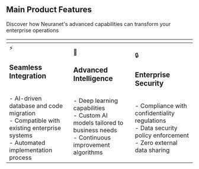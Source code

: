 <div class="neuranet neuranet-product" markdown="1">

## Main Product Features

Discover how Neuranet's advanced capabilities can transform your enterprise operations

| <!-- --> | <!-- --> | <!-- --> |
| :------- | :------- | :------- |
| ⚡<br><h3>Seamless Integration</h3><br>- AI-driven database and code migration<br>- Compatible with existing enterprise systems<br>- Automated implementation process | 🧠<br><h3>Advanced Intelligence</h3><br>- Deep learning capabilities<br>- Custom AI models tailored to business needs<br>- Continuous improvement algorithms | 🔒<br><h3>Enterprise Security</h3><br>- Compliance with confidentiality regulations<br>- Data security policy enforcement<br>- Zero external data sharing |

</div>
